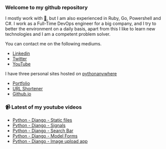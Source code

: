 ### Welcome to my github repository

I mostly work with [:snake:](https://www.python.org/), but I am also experienced in Ruby, Go, Powershell and C#. I work as a Full-Time DevOps engineer for a big company, and I try to better the environment on a daily basis, apart from this I like to learn new technologies and I am a competent problem solver.

You can contact me on the following mediums.
- [Linkedin](https://www.linkedin.com/in/r3ap3rpy)
- [Twitter](https://twitter.com/r3ap3rpy)
- [YouTube](https://www.youtube.com/channel/UC1qkMXH8d2I9DDAtBSeEHqg)

I have three personal sites hosted on [pythonanywhere](https://www.pythonanywhere.com/)
- [Portfolio](http://r3ap3rpy.pythonanywhere.com/)
- [URL Shortener](http://shortenpy.pythonanywhere.com/)
- [Github.io](https://r3ap3rpy.github.io/)

### :video_camera: Latest of my youtube videos
<!-- YOUTUBE:START -->
- [Python - Django - Static files](https://www.youtube.com/watch?v=dCrjq8KEj4U)
- [Python - Django - Signals](https://www.youtube.com/watch?v=kyBJ5tmzAzk)
- [Python - Django - Search Bar](https://www.youtube.com/watch?v=SiAG4l2h-wI)
- [Python - Django - Model Forms](https://www.youtube.com/watch?v=BKi2Ag4SanE)
- [Python - Django - Image upload app](https://www.youtube.com/watch?v=vhz3OdiMaKY)
<!-- YOUTUBE:END -->

